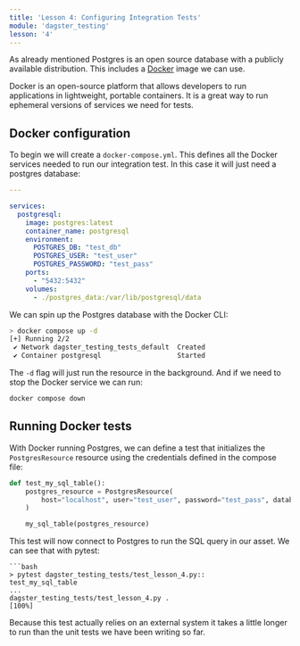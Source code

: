 ```yaml
---
title: 'Lesson 4: Configuring Integration Tests'
module: 'dagster_testing'
lesson: '4'
---
```


As already mentioned Postgres is an open source database with a publicly available distribution. This includes a [Docker](https://www.docker.com/) image we can use.

Docker is an open-source platform that allows developers to run applications in lightweight, portable containers. It is a great way to run ephemeral versions of services we need for tests.

## Docker configuration

To begin we will create a `docker-compose.yml`. This defines all the Docker services needed to run our integration test. In this case it will just need a postgres database:

```yaml
---

services:
  postgresql:
    image: postgres:latest
    container_name: postgresql
    environment:
      POSTGRES_DB: "test_db"
      POSTGRES_USER: "test_user"
      POSTGRES_PASSWORD: "test_pass"
    ports:
      - "5432:5432"
    volumes:
      - ./postgres_data:/var/lib/postgresql/data
```

We can spin up the Postgres database with the Docker CLI:

```bash 
> docker compose up -d
[+] Running 2/2
 ✔ Network dagster_testing_tests_default  Created                                                   0.0s
 ✔ Container postgresql                   Started                                                   0.2s
```

The `-d` flag will just run the resource in the background. And if we need to stop the Docker service we can run:

```bash
docker compose down
```

## Running Docker tests

With Docker running Postgres, we can define a test that initializes the `PostgresResource` resource using the credentials defined in the compose file:

```python
def test_my_sql_table():
    postgres_resource = PostgresResource(
        host="localhost", user="test_user", password="test_pass", database="test_db"
    )

    my_sql_table(postgres_resource)
```

This test will now connect to Postgres to run the SQL query in our asset. We can see that with pytest:

```
```bash
> pytest dagster_testing_tests/test_lesson_4.py::
test_my_sql_table
...
dagster_testing_tests/test_lesson_4.py .                                                          [100%]
```

Because this test actually relies on an external system it takes a little longer to run than the unit tests we have been writing so far.
